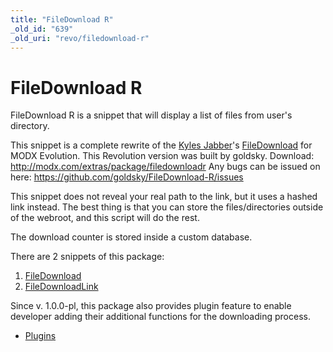 ```yaml
---
title: "FileDownload R"
_old_id: "639"
_old_uri: "revo/filedownload-r"
---
```


# FileDownload R

FileDownload R is a snippet that will display a list of files from user's directory.

This snippet is a complete rewrite of the [Kyles Jabber](http://muddydogpaws.com/)'s [FileDownload](http://wiki.modxcms.com/index.php/FileDownload) for MODX Evolution. 
This Revolution version was built by goldsky. 
Download: <http://modx.com/extras/package/filedownloadr>
Any bugs can be issued on here: <https://github.com/goldsky/FileDownload-R/issues>

This snippet does not reveal your real path to the link, but it uses a hashed link instead. 
The best thing is that you can store the files/directories outside of the webroot, and this script will do the rest.

The download counter is stored inside a custom database.

There are 2 snippets of this package:

1. [FileDownload](/extras/revo/filedownload-r/filedownload-r.filedownload "FileDownload R.FileDownload")
2. [FileDownloadLink](/extras/revo/filedownload-r/filedownload-r.filedownloadlink "FileDownload R.FileDownloadLink")

Since v. 1.0.0-pl, this package also provides plugin feature to enable developer adding their additional functions for the downloading process.

- [Plugins](/extras/revo/filedownload-r/filedownload-r.plugins "FileDownload R.Plugins")
